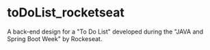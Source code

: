 # toDoList_rocketseat
A back-end design for a "To Do List" developed during the "JAVA and Spring Boot Week" by Rockeseat.

